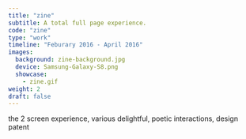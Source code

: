 ```yaml
---
title: "zine"
subtitle: A total full page experience.
code: "zine"
type: "work"
timeline: "Feburary 2016 - April 2016"
images:
  background: zine-background.jpg
  device: Samsung-Galaxy-S8.png
  showcase:
    - zine.gif
weight: 2
draft: false
---
```


the 2 screen experience, various delightful, poetic interactions, design patent